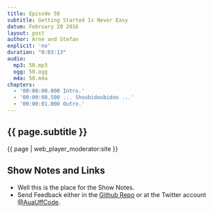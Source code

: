 ```yaml
---
title: Episode 50
subtitle: Getting Started Is Never Easy
datum: February 20 2016
layout: post
author: Arne and Stefan
explicit: 'no'
duration: "0:03:13"
audio:
  mp3: 50.mp3
  ogg: 50.ogg
  m4a: 50.m4a
chapters:
  - '00:00:00.000 Intro.'
  - '00:00:00.500 ... Shoubidoubidoo ...'
  - '00:00:01.000 Outro.'
---
```


## {{ page.subtitle }}

{{ page | web_player_moderator:site }}

## Show Notes and Links

  * Well this is the place for the Show Notes.
  * Send Feedback either in the [Github Repo](https://github.com/haslinger/jekyll-octopod) or at the Twitter account [@AuaUffCode](http://twitter.com/@AuaUffCode).
